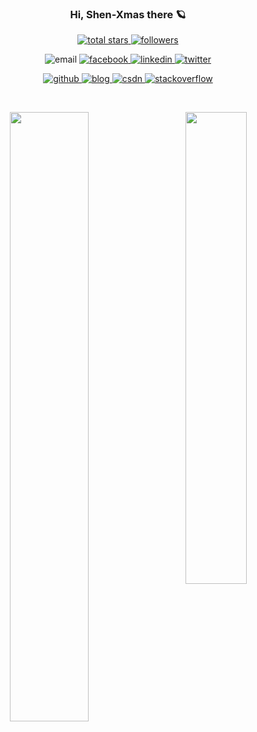 <h3 align="center">
  Hi, Shen-Xmas there 🪐
</h3>

<p align="center">
  <a href="https://github.com/Shen-Xmas?tab=repositories&sort=stargazers">
    <img alt="total stars" title="Total stars on GitHub" src="https://custom-icon-badges.demolab.com/github/stars/Shen-Xmas?color=55960c&style=flat&labelColor=488207&logo=star"/>
  </a>
  <a href="https://github.com/Shen-Xmas?tab=followers">
    <img alt="followers" title="Follow me on Github" src="https://custom-icon-badges.demolab.com/github/followers/Shen-Xmas?color=236ad3&labelColor=1155ba&style=flat&logo=person-add&logoColor=white"/>
  </a>
</p>

<p align="center">
  <a>
    <img alt="email" src="https://img.shields.io/badge/-NavidadShen@foxmail.com-981000?style=flat&logo=Gmail&logoColor=white" />
  </a>
  <a href="https://www.facebook.com/profile.php?id=61550901283477">
    <img alt="facebook" src="https://img.shields.io/badge/-Facebook-%231877F2?style=flat&logo=facebook&logoColor=white" />
  </a>
  <a href="https://www.linkedin.com/in/ling-shen-058268278/">
    <img alt="linkedin" src="https://img.shields.io/badge/-LinkedIn-blue?style=flat&logo=Linkedin&logoColor=white" />
  </a>
  <a href="https://twitter.com/ShenXmas">
    <img alt="twitter" src="https://img.shields.io/badge/-Twitter-2AAAE2?style=flat&logo=Twitter&logoColor=white&labelColor=2AAAE2" />
  </a>
</p>

<p align="center">
  <a href="https://github.com/Shen-Xmas">
    <img alt="github" src="https://img.shields.io/badge/-Github-000?style=flat&logo=Github&logoColor=white" />
  </a>
  <a href="https://shen-xmas.github.io">
    <img alt="blog" src="https://img.shields.io/badge/-Shen Xmas's blog-018D31?style=flat&logo=bootstrap&logoColor=white" />
  </a>
  <a href="https://blog.csdn.net/m0_74142679?type=blog">
    <img alt="csdn" src="https://img.shields.io/badge/-CSDN-D11803?style=flat&logo=C&logoColor=white" />
  </a>
  <a href="https://stackoverflow.com/users/20210645/xmas-shen">
    <img alt="stackoverflow" src="https://img.shields.io/badge/-StackOverflow-%23FF5722?style=flat&logo=stackoverflow&logoColor=white" />
  </a>
</p>

<br />

<p align="center">
  
<img width="50%" align="left" src="https://github-readme-stats.vercel.app/api?username=Shen-Xmas&show_icons=true&hide_border=true&count_private=true&theme=vue" />  

<img width="44%" align="right" src="https://github-readme-stats.vercel.app/api/top-langs/?username=Shen-Xmas&layout=compact&hide_border=true" />

</p>
  
<!--

<br />

### :ringed_planet: My Articles

---
[Kafka单机搭建](https://shen-xmas.github.io/2023/06/16/Kafka%E5%8D%95%E6%9C%BA%E6%90%AD%E5%BB%BA/)

[schema-registry口令认证配置](https://shen-xmas.github.io/2023/06/16/schema-registry%E5%8F%A3%E4%BB%A4%E8%AE%A4%E8%AF%81%E9%85%8D%E7%BD%AE/)

[......](https://shen-xmas.github.io/)  


**Shen-Xmas/Shen-Xmas** is a ✨ _special_ ✨ repository because its `README.md` (this file) appears on your GitHub profile.

Here are some ideas to get you started:

图标见 https://github.com/ikatyang/emoji-cheat-sheet/blob/master/README.md

卡片见 https://github.com/anuraghazra/github-readme-stats

- 🔭 I’m currently working on ...
- 🌱 I’m currently learning ...
- 👯 I’m looking to collaborate on ...
- 🤔 I’m looking for help with ...
- 💬 Ask me about ...
- 📫 How to reach me: ...
- 😄 Pronouns: ...
- ⚡ Fun fact: ...
-->
